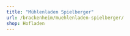 ```yaml
---
title: "Mühlenladen Spielberger"
url: /brackenheim/muehlenladen-spielberger/
shop: Hofladen
---
```


